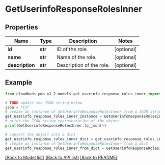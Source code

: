 # GetUserinfoResponseRolesInner


## Properties

Name | Type | Description | Notes
------------ | ------------- | ------------- | -------------
**id** | **str** | ID of the role. | [optional] 
**name** | **str** | Name of the role. | [optional] 
**description** | **str** | Description of the role. | [optional] 

## Example

```python
from cloudbeds_pms_v1_2.models.get_userinfo_response_roles_inner import GetUserinfoResponseRolesInner

# TODO update the JSON string below
json = "{}"
# create an instance of GetUserinfoResponseRolesInner from a JSON string
get_userinfo_response_roles_inner_instance = GetUserinfoResponseRolesInner.from_json(json)
# print the JSON string representation of the object
print(GetUserinfoResponseRolesInner.to_json())

# convert the object into a dict
get_userinfo_response_roles_inner_dict = get_userinfo_response_roles_inner_instance.to_dict()
# create an instance of GetUserinfoResponseRolesInner from a dict
get_userinfo_response_roles_inner_from_dict = GetUserinfoResponseRolesInner.from_dict(get_userinfo_response_roles_inner_dict)
```
[[Back to Model list]](../README.md#documentation-for-models) [[Back to API list]](../README.md#documentation-for-api-endpoints) [[Back to README]](../README.md)


